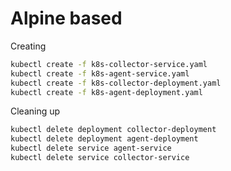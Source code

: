 # Alpine based

Creating

```bash
kubectl create -f k8s-collector-service.yaml
kubectl create -f k8s-agent-service.yaml
kubectl create -f k8s-collector-deployment.yaml
kubectl create -f k8s-agent-deployment.yaml
```


Cleaning up

```bash
kubectl delete deployment collector-deployment
kubectl delete deployment agent-deployment
kubectl delete service agent-service
kubectl delete service collector-service
```